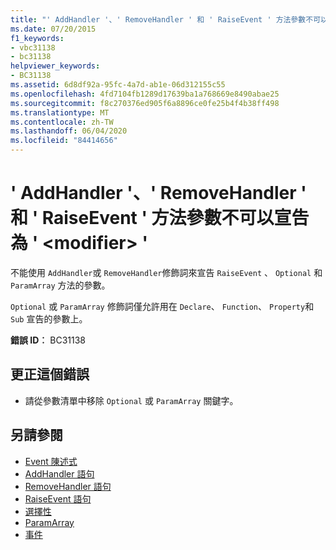 ```yaml
---
title: "' AddHandler '、' RemoveHandler ' 和 ' RaiseEvent ' 方法參數不可以宣告為 ' <modifier> '"
ms.date: 07/20/2015
f1_keywords:
- vbc31138
- bc31138
helpviewer_keywords:
- BC31138
ms.assetid: 6d8df92a-95fc-4a7d-ab1e-06d312155c55
ms.openlocfilehash: 4fd7104fb1289d17639ba1a768669e8490abae25
ms.sourcegitcommit: f8c270376ed905f6a8896ce0fe25b4f4b38ff498
ms.translationtype: MT
ms.contentlocale: zh-TW
ms.lasthandoff: 06/04/2020
ms.locfileid: "84414656"
---
```

# <a name="addhandler-removehandler-and-raiseevent-method-parameters-cannot-be-declared-modifier"></a>' AddHandler '、' RemoveHandler ' 和 ' RaiseEvent ' 方法參數不可以宣告為 ' \<modifier> '
不能使用 `AddHandler`或 `RemoveHandler`修飾詞來宣告 `RaiseEvent` 、 `Optional` 和 `ParamArray` 方法的參數。  
  
 `Optional` 或 `ParamArray` 修飾詞僅允許用在 `Declare`、 `Function`、 `Property`和 `Sub` 宣告的參數上。  
  
 **錯誤 ID︰** BC31138  
  
## <a name="to-correct-this-error"></a>更正這個錯誤  
  
- 請從參數清單中移除 `Optional` 或 `ParamArray` 關鍵字。  
  
## <a name="see-also"></a>另請參閱

- [Event 陳述式](../language-reference/statements/event-statement.md)
- [AddHandler 語句](../language-reference/statements/addhandler-statement.md)
- [RemoveHandler 語句](../language-reference/statements/removehandler-statement.md)
- [RaiseEvent 語句](../language-reference/statements/raiseevent-statement.md)
- [選擇性](../language-reference/modifiers/optional.md)
- [ParamArray](../language-reference/modifiers/paramarray.md)
- [事件](../programming-guide/language-features/events/index.md)
